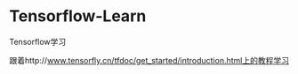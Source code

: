 # Tensorflow-Learn
Tensorflow学习

跟着http://www.tensorfly.cn/tfdoc/get_started/introduction.html上的教程学习

